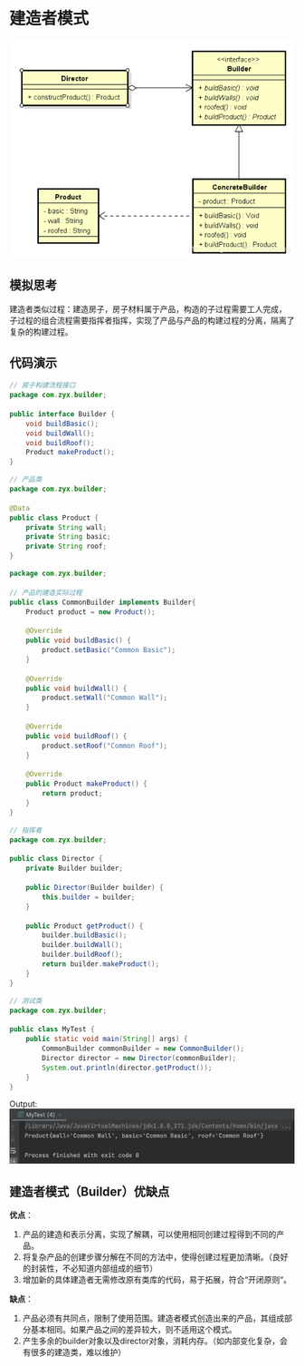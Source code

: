# 建造者模式

![img.png](static/img_1.png)

## 模拟思考
建造者类似过程：建造房子，房子材料属于产品，构造的子过程需要工人完成，
子过程的组合流程需要指挥者指挥，实现了产品与产品的构建过程的分离，隔离了复杂的构建过程。

## 代码演示
```java
// 房子构建流程接口
package com.zyx.builder;

public interface Builder {
    void buildBasic();
    void buildWall();
    void buildRoof();
    Product makeProduct();
}
```

```java
// 产品类 
package com.zyx.builder;

@Data
public class Product {
    private String wall;
    private String basic;
    private String roof;
}
```
```java
package com.zyx.builder;

// 产品的建造实际过程
public class CommonBuilder implements Builder{
    Product product = new Product();

    @Override
    public void buildBasic() {
        product.setBasic("Common Basic");
    }

    @Override
    public void buildWall() {
        product.setWall("Common Wall");
    }

    @Override
    public void buildRoof() {
        product.setRoof("Common Roof");
    }

    @Override
    public Product makeProduct() {
        return product;
    }
}
```
```java
// 指挥者
package com.zyx.builder;

public class Director {
    private Builder builder;

    public Director(Builder builder) {
        this.builder = builder;
    }

    public Product getProduct() {
        builder.buildBasic();
        builder.buildWall();
        builder.buildRoof();
        return builder.makeProduct();
    }
}
```
```java
// 测试类
package com.zyx.builder;

public class MyTest {
    public static void main(String[] args) {
        CommonBuilder commonBuilder = new CommonBuilder();
        Director director = new Director(commonBuilder);
        System.out.println(director.getProduct());
    }
}
```
Output:
![img.png](static/img.png)


## 建造者模式（Builder）优缺点
**优点**：
1. 产品的建造和表示分离，实现了解耦，可以使用相同创建过程得到不同的产品。 
2. 将复杂产品的创建步骤分解在不同的方法中，使得创建过程更加清晰。（良好的封装性，不必知道内部组成的细节） 
3. 增加新的具体建造者无需修改原有类库的代码，易于拓展，符合“开闭原则“。

**缺点**：
1. 产品必须有共同点，限制了使用范围。建造者模式创造出来的产品，其组成部分基本相同。如果产品之间的差异较大，则不适用这个模式。 
2. 产生多余的builder对象以及director对象，消耗内存。（如内部变化复杂，会有很多的建造类，难以维护）
